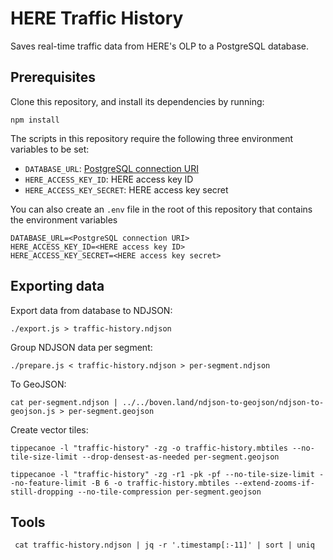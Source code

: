 # HERE Traffic History

Saves real-time traffic data from HERE's OLP to a PostgreSQL database.

## Prerequisites

Clone this repository, and install its dependencies by running:

    npm install

The scripts in this repository require the following three environment variables to be set:

- `DATABASE_URL`: [PostgreSQL connection URI](https://www.postgresql.org/docs/current/libpq-connect.html#LIBPQ-CONNSTRING)
- `HERE_ACCESS_KEY_ID`: HERE access key ID
- `HERE_ACCESS_KEY_SECRET`: HERE access key secret

You can also create an `.env` file in the root of this repository that contains the environment variables

```
DATABASE_URL=<PostgreSQL connection URI>
HERE_ACCESS_KEY_ID=<HERE access key ID>
HERE_ACCESS_KEY_SECRET=<HERE access key secret>
```

## Exporting data

Export data from database to NDJSON:

    ./export.js > traffic-history.ndjson

Group NDJSON data per segment:

    ./prepare.js < traffic-history.ndjson > per-segment.ndjson

To GeoJSON:

    cat per-segment.ndjson | ../../boven.land/ndjson-to-geojson/ndjson-to-geojson.js > per-segment.geojson

Create vector tiles:

    tippecanoe -l "traffic-history" -zg -o traffic-history.mbtiles --no-tile-size-limit --drop-densest-as-needed per-segment.geojson

    tippecanoe -l "traffic-history" -zg -r1 -pk -pf --no-tile-size-limit --no-feature-limit -B 6 -o traffic-history.mbtiles --extend-zooms-if-still-dropping --no-tile-compression per-segment.geojson

## Tools

     cat traffic-history.ndjson | jq -r '.timestamp[:-11]' | sort | uniq

